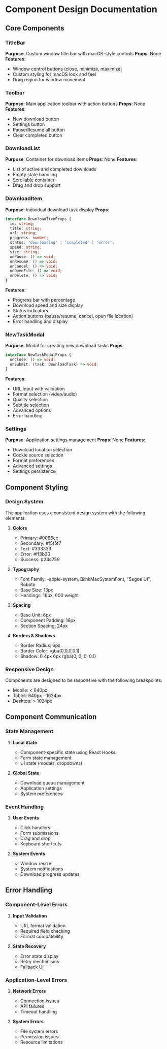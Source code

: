 # Component Design Documentation

## Core Components

### TitleBar
**Purpose**: Custom window title bar with macOS-style controls
**Props**: None
**Features**:
- Window control buttons (close, minimize, maximize)
- Custom styling for macOS look and feel
- Drag region for window movement

### Toolbar
**Purpose**: Main application toolbar with action buttons
**Props**: None
**Features**:
- New download button
- Settings button
- Pause/Resume all button
- Clear completed button

### DownloadList
**Purpose**: Container for download items
**Props**: None
**Features**:
- List of active and completed downloads
- Empty state handling
- Scrollable container
- Drag and drop support

### DownloadItem
**Purpose**: Individual download task display
**Props**:
```typescript
interface DownloadItemProps {
  id: string;
  title: string;
  url: string;
  progress: number;
  status: 'downloading' | 'completed' | 'error';
  speed: string;
  size: string;
  onPause: () => void;
  onResume: () => void;
  onCancel: () => void;
  onOpenFile: () => void;
  onDelete: () => void;
}
```
**Features**:
- Progress bar with percentage
- Download speed and size display
- Status indicators
- Action buttons (pause/resume, cancel, open file location)
- Error handling and display

### NewTaskModal
**Purpose**: Modal for creating new download tasks
**Props**:
```typescript
interface NewTaskModalProps {
  onClose: () => void;
  onSubmit: (task: DownloadTask) => void;
}
```
**Features**:
- URL input with validation
- Format selection (video/audio)
- Quality selection
- Subtitle selection
- Advanced options
- Error handling

### Settings
**Purpose**: Application settings management
**Props**: None
**Features**:
- Download location selection
- Cookie source selection
- Format preferences
- Advanced settings
- Settings persistence

## Component Styling

### Design System

The application uses a consistent design system with the following elements:

1. **Colors**
   - Primary: #0066cc
   - Secondary: #f5f5f7
   - Text: #333333
   - Error: #ff3b30
   - Success: #34c759

2. **Typography**
   - Font Family: -apple-system, BlinkMacSystemFont, "Segoe UI", Roboto
   - Base Size: 13px
   - Headings: 16px, 600 weight

3. **Spacing**
   - Base Unit: 8px
   - Component Padding: 16px
   - Section Spacing: 24px

4. **Borders & Shadows**
   - Border Radius: 6px
   - Border Color: rgba(0,0,0,0.1)
   - Shadow: 0 4px 6px rgba(0, 0, 0, 0.1)

### Responsive Design

Components are designed to be responsive with the following breakpoints:
- Mobile: < 640px
- Tablet: 640px - 1024px
- Desktop: > 1024px

## Component Communication

### State Management

1. **Local State**
   - Component-specific state using React Hooks
   - Form state management
   - UI state (modals, dropdowns)

2. **Global State**
   - Download queue management
   - Application settings
   - System preferences

### Event Handling

1. **User Events**
   - Click handlers
   - Form submissions
   - Drag and drop
   - Keyboard shortcuts

2. **System Events**
   - Window resize
   - System notifications
   - Download progress updates

## Error Handling

### Component-Level Errors

1. **Input Validation**
   - URL format validation
   - Required field checking
   - Format compatibility

2. **State Recovery**
   - Error state display
   - Retry mechanisms
   - Fallback UI

### Application-Level Errors

1. **Network Errors**
   - Connection issues
   - API failures
   - Timeout handling

2. **System Errors**
   - File system errors
   - Permission issues
   - Resource limitations 